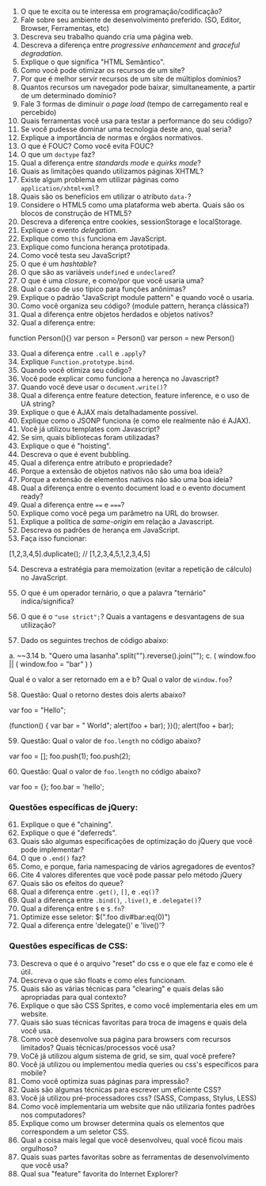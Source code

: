 
1. O que te excita ou te interessa em programação/codificação?
2. Fale sobre seu ambiente de desenvolvimento preferido. (SO, Editor, Browser, Ferramentas, etc)
3. Descreva seu trabalho quando cria uma página web.
4. Descreva a diferença entre _progressive enhancement_ and _graceful degradation_.
5. Explique o que significa "HTML Semântico".
6. Como você pode otimizar os recursos de um site?
7. Por que é melhor servir recursos de um site de múltiplos domínios?
8. Quantos recursos um navegador pode baixar, simultaneamente, a partir de um determinado domínio?
9. Fale 3 formas de diminuir o _page load_ (tempo de carregamento real e percebido)
10. Quais ferramentas você usa para testar a performance do seu código?
11. Se você pudesse dominar uma tecnologia deste ano, qual seria?
12. Explique a importância de normas e órgãos normativos.
13. O que é FOUC? Como você evita FOUC?
14. O que um `doctype` faz?
15. Qual a diferença entre _standards mode_ e _quirks mode_?
16. Quais as limitações quando utilizamos páginas XHTML?
17. Existe algum problema em utilizar páginas como `application/xhtml+xml`?
18. Quais são os benefícios em utilizar o atributo `data-`?
19. Considere o HTML5 como uma plataforma web aberta. Quais são os blocos de construção de HTML5?
20. Descreva a diferença entre cookies, sessionStorage e localStorage.
21. Explique o evento _delegation_.
22. Explique como `this` funciona em JavaScript.
23. Explique como funciona herança prototipada.
24. Como você testa seu JavaScript?
25. O que é um _hashtable_?
26. O que são as variáveis `undefined` e `undeclared`?
27. O que é uma _closure_, e como/por que você usaria uma?
28. Qual o caso de uso típico para funções anônimas?
29. Explique o padrão "JavaScript module pattern" e quando você o usaria.
30. Como você organiza seu código? (module pattern, herança clássica?)
31. Qual a diferença entre objetos herdados e objetos nativos?
32. Qual a diferença entre:

function Person(){}
var person = Person()
var person = new Person()

33. Qual a diferença entre `.call` e `.apply`?
34. Explique `Function.prototype.bind`.
35. Quando você otimiza seu código?
36. Você pode explicar como funciona a herença no Javascript?
37. Quando você deve usar o `document.write()`?
38. Qual a diferença entre feature detection, feature inference, e o uso de UA string?
39. Explique o que é AJAX mais detalhadamente possível.
40. Explique como o JSONP funciona (e como ele realmente não é AJAX).
41. Você já utilizou templates com Javascript?
42. Se sim, quais bibliotecas foram utilizadas? 
43. Explique o que é "hoisting".
44. Descreva o que é event bubbling.
45. Qual a diferença entre atributo e propriedade?
46. Porque a extensão de objetos nativos não são uma boa ideia?
47. Porque a extensão de elementos nativos não são uma boa ideia?
48. Qual a diferença entre o evento document load e o evento document ready?
49. Qual a diferença entre `==` e `===`?
50. Explique como você pega um parâmetro na URL do browser.
51. Explique a política de _same-origin_ em relação a Javascript.
52. Descreva os padrões de herança em JavaScript.
53. Faça isso funcionar:

[1,2,3,4,5].duplicate(); // [1,2,3,4,5,1,2,3,4,5]

54. Descreva a estratégia para memoization (evitar a repetição de cálculo) no JavaScript.
55. O que é um operador ternário, o que a palavra "ternário" indica/significa?
56. O que é o `"use strict";`? Quais a vantagens e desvantagens de sua utilização?


57. Dado os seguintes trechos de código abaixo:

a. ~~3.14
b. "Quero uma lasanha".split("").reverse().join("");
c. ( window.foo || ( window.foo = "bar" ) )
 
Qual é o valor a ser retornado em a e b? Qual o valor de `window.foo`?

58. Questão: Qual o retorno destes dois alerts abaixo?

var foo = "Hello"; 

(function() { 
	var bar = " World"; 
	alert(foo + bar); })(); 
alert(foo + bar);

59. Questão: Qual o valor de `foo.length` no código abaixo?

var foo = [];
foo.push(1);
foo.push(2);


60. Questão: Qual o valor de `foo.length` no código abaixo?

var foo = {};
foo.bar = 'hello';


### Questões específicas de jQuery:

61. Explique o que é "chaining".
62. Explique o que é "deferreds".
63. Quais são algumas especificações de optimização do jQuery que você pode implementar?
64. O que o `.end()` faz?
65. Como, e porque, faria namespacing de vários agregadores de eventos?
66. Cite 4 valores diferentes que você pode passar pelo método jQuery
67. Quais são os efeitos do queue?
68. Qual a diferença entre `.get()`, `[]`, e `.eq()`?
69. Qual a diferença entre `.bind()`, `.live()`, e `.delegate()`?
70. Qual a diferença entre `$` e `$.fn`? 
71. Optimize esse seletor: $(".foo div#bar:eq(0)")
72. Qual a diferença entre 'delegate()' e 'live()'?

### Questões específicas de CSS:

73. Descreva o que é o arquivo "reset" do css e o que ele faz e como ele é útil.
74. Descreva o que são floats e como eles funcionam.
75. Quais são as várias técnicas para "clearing" e quais delas são apropriadas para qual contexto?
76. Explique o que são CSS Sprites, e como você implementaria eles em um website.
77. Quais são suas técnicas favoritas para troca de imagens e quais dela você usa.
78. Como você desenvolve sua página para browsers com recursos limitados?
   Quais técnicas/processos você usa?
79. VoCê já utilizou algum sistema de grid, se sim, qual você prefere?
80. Você já utilizou ou implementou media queries ou css's específicos para mobile?
81. Como você optimiza suas páginas para impressão?
82. Quais são algumas técnicas para escrever um eficiente CSS?
83. Você já utilizou pré-processadores css? (SASS, Compass, Stylus, LESS)
84. Como você implementaria um website que não utilizaria fontes padrões nos computadores?
85. Explique como um browser determina quais os elementos que correspondem a um seletor CSS.
86. Qual a coisa mais legal que você desenvolveu, qual você ficou mais orgulhoso?
87. Quais suas partes favoritas sobre as ferramentas de desenvolvimento que você usa?
88. Qual sua "feature" favorita do Internet Explorer?
